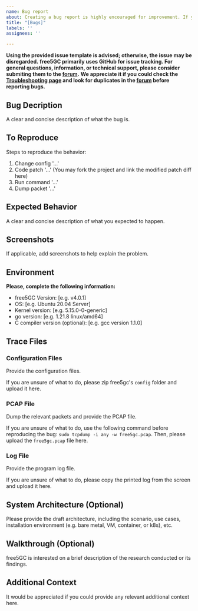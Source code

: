 ```yaml
---
name: Bug report
about: Creating a bug report is highly encouraged for improvement. If you are not fully convinced, it can be forwarded to free5GC forum for further discussion.
title: "[Bugs]"
labels: ''
assignees: ''

---
```


**Using the provided issue template is advised; otherwise, the issue may be disregarded.**
**free5GC primarily uses GitHub for issue tracking. For general questions, information, or technical support, please consider submiting them to the [forum](https://forum.free5gc.org).**
**We appreciate it if you could check the [Troubleshooting page](https://free5gc.org/guide/Troubleshooting/) and look for duplicates in the [forum](https://forum.free5gc.org) before reporting bugs.**
<!-- Please, remove the warnings (the 3 lines above) before submitting the issue -->

## Bug Decription
A clear and concise description of what the bug is.

## To Reproduce
Steps to reproduce the behavior:
1. Change config '...'
2. Code patch '...' (You may fork the project and link the modified patch diff here)
3. Run command '...'
4. Dump packet '...'

## Expected Behavior
A clear and concise description of what you expected to happen.

## Screenshots
If applicable, add screenshots to help explain the problem.

## Environment
**Please, complete the following information:**
 - free5GC Version: [e.g. v4.0.1]
 - OS: [e.g. Ubuntu 20.04 Server]
 - Kernel version: [e.g. 5.15.0-0-generic]
 - go version: [e.g. 1.21.8 linux/amd64]
 - C compiler version (optional): [e.g. gcc version 1.1.0]

## Trace Files
### Configuration Files
Provide the configuration files.

If you are unsure of what to do, please zip free5gc's `config` folder and upload it here.

### PCAP File
Dump the relevant packets and provide the PCAP file.

If you are unsure of what to do, use the following command before reproducing the bug: `sudo tcpdump -i any -w free5gc.pcap`. Then, please upload the `free5gc.pcap` file here.

### Log File
Provide the program log file.

If you are unsure of what to do, please copy the printed log from the screen and upload it here.

## System Architecture (Optional)
Please provide the draft architecture, including the scenario, use cases, installation environment (e.g. bare metal, VM, container, or k8s), etc.

## Walkthrough (Optional)
free5GC is interested on a brief description of the research conducted or its findings.

## Additional Context
It would be appreciated if you could provide any relevant additional context here.
